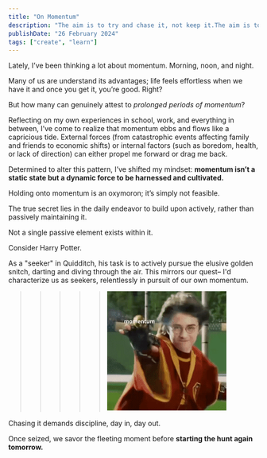 ```yaml
---
title: "On Momentum"
description: "The aim is to try and chase it, not keep it.The aim is to try and chase it, not keep it.The aim is to try and chase it, not keep it."
publishDate: "26 February 2024"
tags: ["create", "learn"]
---
```


Lately, I’ve been thinking a lot about momentum. Morning, noon, and night.

Many of us are understand its advantages; life feels effortless when we have it and once you get it, you’re good. Right?

But how many can genuinely attest to _prolonged periods of momentum_?

Reflecting on my own experiences in school, work, and everything in between, I’ve come to realize that momentum ebbs and flows like a capricious tide. External forces (from catastrophic events affecting family and friends to economic shifts) or internal factors (such as boredom, health, or lack of direction) can either propel me forward or drag me back.

Determined to alter this pattern, I’ve shifted my mindset: **momentum isn’t a static state but a dynamic force to be harnessed and cultivated.**

Holding onto momentum is an oxymoron; it’s simply not feasible.

The true secret lies in the daily endeavor to build upon actively, rather than passively maintaining it.

Not a single passive element exists within it.

Consider Harry Potter.

As a "seeker" in Quidditch, his task is to actively pursue the elusive golden snitch, darting and diving through the air. This mirrors our quest– I'd characterize us as seekers, relentlessly in pursuit of our own momentum.

> > > > > ![Harry Potter chasing the golden snitch](./harry-potta-snitch.gif)

Chasing it demands discipline, day in, day out.

Once seized, we savor the fleeting moment before **starting the hunt again tomorrow.**
